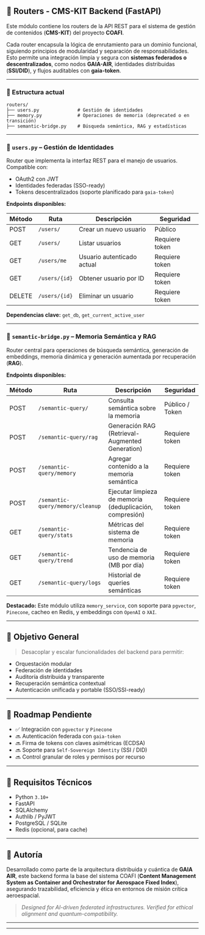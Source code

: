## 📡 Routers - CMS-KIT Backend (FastAPI)

Este módulo contiene los routers de la API REST para el sistema de gestión de contenidos (**CMS-KIT**) del proyecto **COAFI**.

Cada router encapsula la lógica de enrutamiento para un dominio funcional, siguiendo principios de modularidad y separación de responsabilidades. Esto permite una integración limpia y segura con **sistemas federados o descentralizados**, como nodos **GAIA-AIR**, identidades distribuidas (**SSI/DID**), y flujos auditables con **gaia-token**.

---

### 📁 Estructura actual

```
routers/
├── users.py              # Gestión de identidades
├── memory.py             # Operaciones de memoria (deprecated o en transición)
├── semantic-bridge.py    # Búsqueda semántica, RAG y estadísticas
```

---

### 🔐 `users.py` – Gestión de Identidades

Router que implementa la interfaz REST para el manejo de usuarios. Compatible con:

- OAuth2 con JWT
- Identidades federadas (SSO-ready)
- Tokens descentralizados (soporte planificado para `gaia-token`)

**Endpoints disponibles:**

| Método | Ruta             | Descripción                          | Seguridad         |
|--------|------------------|--------------------------------------|-------------------|
| POST   | `/users/`        | Crear un nuevo usuario               | Público           |
| GET    | `/users/`        | Listar usuarios                      | Requiere token    |
| GET    | `/users/me`      | Usuario autenticado actual           | Requiere token    |
| GET    | `/users/{id}`    | Obtener usuario por ID               | Requiere token    |
| DELETE | `/users/{id}`    | Eliminar un usuario                  | Requiere token    |

**Dependencias clave:** `get_db`, `get_current_active_user`

---

### 🧠 `semantic-bridge.py` – Memoria Semántica y RAG

Router central para operaciones de búsqueda semántica, generación de embeddings, memoria dinámica y generación aumentada por recuperación (**RAG**).

**Endpoints disponibles:**

| Método | Ruta                         | Descripción                                               | Seguridad         |
|--------|------------------------------|-----------------------------------------------------------|-------------------|
| POST   | `/semantic-query/`           | Consulta semántica sobre la memoria                       | Público / Token   |
| POST   | `/semantic-query/rag`        | Generación RAG (Retrieval-Augmented Generation)           | Requiere token    |
| POST   | `/semantic-query/memory`     | Agregar contenido a la memoria semántica                  | Requiere token    |
| POST   | `/semantic-query/memory/cleanup` | Ejecutar limpieza de memoria (deduplicación, compresión) | Requiere token    |
| GET    | `/semantic-query/stats`      | Métricas del sistema de memoria                           | Requiere token    |
| GET    | `/semantic-query/trend`      | Tendencia de uso de memoria (MB por día)                  | Requiere token    |
| GET    | `/semantic-query/logs`       | Historial de queries semánticas                           | Requiere token    |

**Destacado:** Este módulo utiliza `memory_service`, con soporte para `pgvector`, `Pinecone`, cacheo en Redis, y embeddings con `OpenAI` o `XAI`.

---

## 🎯 Objetivo General

> Desacoplar y escalar funcionalidades del backend para permitir:

- Orquestación modular
- Federación de identidades
- Auditoría distribuida y transparente
- Recuperación semántica contextual
- Autenticación unificada y portable (SSO/SSI-ready)

---

## 🧭 Roadmap Pendiente

- ✅ Integración con `pgvector` y `Pinecone`
- 🔜 Autenticación federada con `gaia-token`
- 🔜 Firma de tokens con claves asimétricas (ECDSA)
- 🔜 Soporte para `Self-Sovereign Identity` (SSI / DID)
- 🔜 Control granular de roles y permisos por recurso

---

## 📎 Requisitos Técnicos

- Python `3.10+`
- FastAPI
- SQLAlchemy
- Authlib / PyJWT
- PostgreSQL / SQLite
- Redis (opcional, para cache)

---

## 🤖 Autoría

Desarrollado como parte de la arquitectura distribuida y cuántica de **GAIA AIR**, este backend forma la base del sistema COAFI (**Content Management System as Container and Orchestrator for Aerospace Fixed Index**), asegurando trazabilidad, eficiencia y ética en entornos de misión crítica aeroespacial.

> _Designed for AI-driven federated infrastructures. Verified for ethical alignment and quantum-compatibility._

---


---

